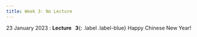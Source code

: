 ```yaml
---
title: Week 3: No Lecture
---
```


23 January 2023
: **Lecture &nbsp; 3**{: .label .label-blue} Happy Chinese New Year!
 
